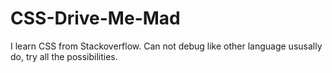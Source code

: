 # CSS-Drive-Me-Mad

I learn CSS from Stackoverflow. Can not debug like other language ususally do, try all the possibilities.
